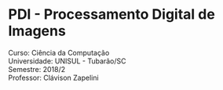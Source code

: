 # PDI - Processamento Digital de Imagens
Curso: Ciência da Computação<br>
Universidade: UNISUL - Tubarão/SC<br>
Semestre: 2018/2<br>
Professor: Clávison Zapelini<br>
